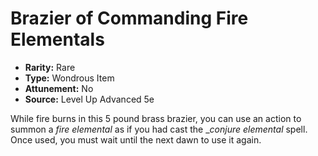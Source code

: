 # Brazier of Commanding Fire Elementals

- **Rarity:** Rare
- **Type:** Wondrous Item
- **Attunement:** No
- **Source:** Level Up Advanced 5e

While fire burns in this 5 pound brass brazier, you can use an action to summon a _fire elemental_  as if you had cast the __conjure elemental_  spell. Once used, you must wait until the next dawn to use it again.
